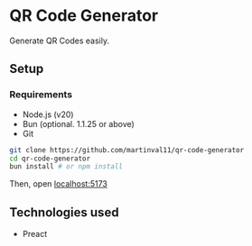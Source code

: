 # QR Code Generator
Generate QR Codes easily.

## Setup
### Requirements
- Node.js (v20)
- Bun (optional. 1.1.25 or above)
- Git

```sh
git clone https://github.com/martinval11/qr-code-generator
cd qr-code-generator
bun install # or npm install
```
Then, open [localhost:5173](http://localhost:5173)

## Technologies used
- Preact